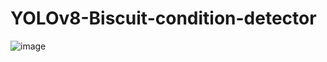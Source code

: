 # YOLOv8-Biscuit-condition-detector
![image](https://github.com/user-attachments/assets/5f56e4b8-313d-4e49-9374-e89ddfc92baa)
